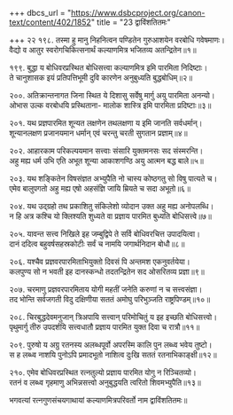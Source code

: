 +++
dbcs_url = "https://www.dsbcproject.org/canon-text/content/402/1852"
title = "23 द्वाविंशतितमः"

+++
२२
१९८. तस्मा हु मानु निहनित्वन पण्डितेन 
गुरुआशयेन वरबोधि गवेषमाणः।  
वैद्यो व आतुर स्वरोगचिकित्सनार्थं 
कल्याणमित्र भजितव्य अतन्द्रितेन॥१॥

१९९. बुद्धा य बोधिवरप्रस्थित बोधिसत्त्वा 
कल्याणमित्र इमि पारमिता निदिष्टाः।  
ते चानुशासक इयं प्रतिपत्तिभूमी 
दुवि कारणेन अनुबुध्यति बुद्धबोधिम्॥२॥

२००. अतिक्रान्तनागत जिना स्थित ये दिशासु 
सर्वेषु मार्गु अयु पारमिता अनन्यो।  
ओभास उल्क वरबोधयि प्रस्थिताना-
मालोक शास्त्रि इमि पारमिता प्रदिष्टाः॥३॥

२०१. यथ प्रज्ञपारमित शून्यत लक्षणेन 
तथलक्षणा य इमि जानति सर्वधर्मान्।  
शून्यानलक्षण प्रजानयमान धर्मान्
एवं चरन्तु चरती सुगतान प्रज्ञाम्॥४॥

२०२. आहारकाम परिकल्पयमान सत्त्वाः 
संसारि युक्तमनसः सद संस्मरन्ति।  
अहु मह्य धर्म उभि एति अभूत शून्या 
आकाशगण्ठि अयु आत्मन बद्ध बाले॥५॥

२०३. यथ शङ्कितेन विषसंज्ञत अभ्युपैति 
नो चास्य कोष्ठगतु सो विषु पात्यते च।  
एमेव बालुपगतो अहु मह्य एषो 
अहसंज्ञि जायि म्रियते च सदा अभूतो॥६॥

२०४. यथ उद्ग्रहो तथ प्रकाशितु संकिलेशो 
व्योदान उक्त अहु मह्य अनोपलब्धि।  
न हि अत्र कश्चि यो क्लिश्यति शुध्यते वा 
प्रज्ञाय पारमित बुध्यति बोधिसत्त्वे॥७॥

२०५. यावन्त सत्त्व निखिले इह जम्बुद्विपे 
ते सर्वि बोधिवरचित्त उपादयित्वा।  
दानं ददित्व बहुवर्षसहस्रकोटीः 
सर्वं च नामयि जगार्थनिदान बोधौ॥८॥

२०६. यश्चैव प्रज्ञवरपारमिताभियुक्तो 
दिवसं पि अन्तमश एकनुवर्तयेया।  
कलपुण्य सो न भवती इह दानस्कन्धो 
तदतन्द्रितेन सद ओसरितव्य प्रज्ञा॥९॥

२०७. चरमाणु प्रज्ञवरपारमिताय योगी 
महतीं जनेति करुणां न च सत्त्वसंज्ञा।  
तद भोन्ति सर्वजगती विदु दक्षिणीया 
सततं अमोघु परिभुञ्जति राष्ट्रपिण्डम्॥१०॥

२०८. चिरबुद्धदेवमनुजान् त्रि‍अपायि सत्त्वान् 
परिमोचितुं य इह इच्छति बोधिसत्त्वो।  
पृथुमार्गु तीरु उपदर्शयि सत्त्वधातौ 
प्रज्ञाय पारमित युक्त दिवा च रात्रौ॥११॥

२०९. पुरुषो य अग्रु रतनस्य अलब्धपूर्वो 
अपरस्मि कालि पुन लब्ध्व भवेय तुष्टो।  
स ह लब्ध्व नाशयि पुनोऽपि प्रमादभूतो 
नाशित्व दुःखि सततं रतनाभिकाङ्क्षी॥१२॥

२१०. एमेव बोधिवरप्रस्थित रत्नतुल्यो 
प्रज्ञाय पारमित योगु न रिञ्चितव्यो।  
रतनं व लब्ध्व गृहमाणु अभिन्नसत्त्वो 
अनुबुद्धयति त्वरितो शिवमभ्युपैति॥१३॥

भगवत्यां रत्नगुणसंचयगाथायां कल्याणमित्रपरिवर्तो नाम द्वाविंशतितमः॥

